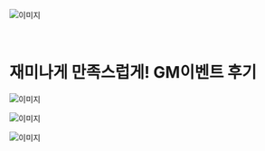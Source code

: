 ![이미지](./images/jemina00.jpg)

&nbsp;

# 재미나게 만족스럽게! GM이벤트 후기

![이미지](./images/jemina01.png)

![이미지](./images/jemina02.png)

![이미지](./images/jemina03.png)